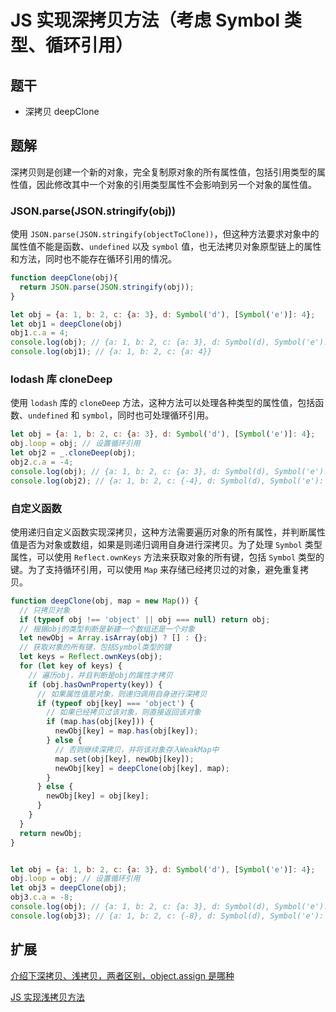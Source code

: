 # JS 实现深拷贝方法（考虑 Symbol 类型、循环引用）

## 题干

- 深拷贝 deepClone

## 题解

深拷贝则是创建一个新的对象，完全复制原对象的所有属性值，包括引用类型的属性值，因此修改其中一个对象的引用类型属性不会影响到另一个对象的属性值。

### JSON.parse(JSON.stringify(obj))

使用 `JSON.parse(JSON.stringify(objectToClone))`，但这种方法要求对象中的属性值不能是函数、`undefined` 以及 `symbol` 值，也无法拷贝对象原型链上的属性和方法，同时也不能存在循环引用的情况。

```js
function deepClone(obj){
  return JSON.parse(JSON.stringify(obj));
}

let obj = {a: 1, b: 2, c: {a: 3}, d: Symbol('d'), [Symbol('e')]: 4};
let obj1 = deepClone(obj)
obj1.c.a = 4;
console.log(obj); // {a: 1, b: 2, c: {a: 3}, d: Symbol(d), Symbol('e'): 4}
console.log(obj1); // {a: 1, b: 2, c: {a: 4}}
```

### lodash 库 cloneDeep

使用 `lodash` 库的 `cloneDeep` 方法，这种方法可以处理各种类型的属性值，包括函数、`undefined` 和 `symbol`，同时也可处理循环引用。

```js
let obj = {a: 1, b: 2, c: {a: 3}, d: Symbol('d'), [Symbol('e')]: 4};
obj.loop = obj; // 设置循环引用
let obj2 = _.cloneDeep(obj);
obj2.c.a = -4;
console.log(obj); // {a: 1, b: 2, c: {a: 3}, d: Symbol(d), Symbol('e'): 4, loop: [Circular]}
console.log(obj2); // {a: 1, b: 2, c: {-4}, d: Symbol(d), Symbol('e'): 4, loop: [Circular]}
```

### 自定义函数

使用递归自定义函数实现深拷贝，这种方法需要遍历对象的所有属性，并判断属性值是否为对象或数组，如果是则递归调用自身进行深拷贝。为了处理 `Symbol` 类型属性，可以使用 `Reflect.ownKeys` 方法来获取对象的所有键，包括 `Symbol` 类型的键。为了支持循环引用，可以使用 `Map` 来存储已经拷贝过的对象，避免重复拷贝。

```js
function deepClone(obj, map = new Map()) {
  // 只拷贝对象
  if (typeof obj !== 'object' || obj === null) return obj;
  // 根据obj的类型判断是新建一个数组还是一个对象
  let newObj = Array.isArray(obj) ? [] : {};
  // 获取对象的所有键，包括Symbol类型的键
  let keys = Reflect.ownKeys(obj);
  for (let key of keys) {
    // 遍历obj，并且判断是obj的属性才拷贝
    if (obj.hasOwnProperty(key)) {
      // 如果属性值是对象，则递归调用自身进行深拷贝
      if (typeof obj[key] === 'object') {
        // 如果已经拷贝过该对象，则直接返回该对象
        if (map.has(obj[key])) {
          newObj[key] = map.has(obj[key]);
        } else {
          // 否则继续深拷贝，并将该对象存入WeakMap中
          map.set(obj[key], newObj[key]);
          newObj[key] = deepClone(obj[key], map);
        }
      } else {
        newObj[key] = obj[key];
      }
    }
  }
  return newObj;
}


let obj = {a: 1, b: 2, c: {a: 3}, d: Symbol('d'), [Symbol('e')]: 4};
obj.loop = obj; // 设置循环引用
let obj3 = deepClone(obj);
obj3.c.a = -8;
console.log(obj); // {a: 1, b: 2, c: {a: 3}, d: Symbol(d), Symbol('e'): 4, loop: [Circular]}
console.log(obj3); // {a: 1, b: 2, c: {-8}, d: Symbol(d), Symbol('e'): 4, loop: [Circular]}
```

## 扩展

[介绍下深拷贝、浅拷贝，两者区别，object.assign 是哪种](../core/030object/030060_object_deepcopy_lightcopy.md)

[JS 实现浅拷贝方法](./0250_js_write_lightclone.md)